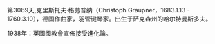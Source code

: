 第3069天,克里斯托夫·格劳普纳（Christoph Graupner，1683.1.13 - 1760.3.10），德国作曲家，羽管键琴家。出生于萨克森州的哈尔特曼斯多夫。

1938年：英國國教會宣佈接受進化論。